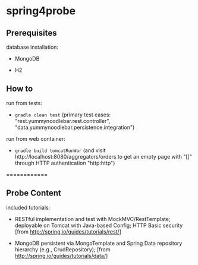 spring4probe
============

## Prerequisites 

database installation:

* MongoDB 

* H2

## How to

run from tests:

* `gradle clean test` (primary test cases: "rest.yummynoodlebar.rest.controller", "data.yummynoodlebar.persistence.integration")

run from web container:

* `gradle build tomcatRunWar` (and visit http://localhost:8080/aggregators/orders to get an empty page with "[]" through HTTP authentication "http:http")

============
## Probe Content

included tutorials:

* RESTful implementation and test with MockMVC/RestTemplate; deployable on Tomcat with Java-based Config; HTTP Basic security [from http://spring.io/guides/tutorials/rest/]

* MongoDB persistent via MongoTemplate and Spring Data repository hierarchy (e.g., CrudRepository); [from http://spring.io/guides/tutorials/data/]

